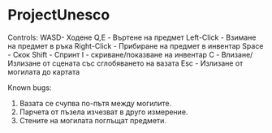 # ProjectUnesco


Controls:
WASD- Ходене
Q,E - Въртене на предмет
Left-Click - Взимане на предмет в ръка
Right-Click - Прибиране на предмет в инвентар
Space - Скок
Shift - Спринт
I - скриване/показване на инвентар
C - Влизане/ Излизане от сцената със сглобяването на вазата
Esc - Излизане от могилата до картата


Known bugs:
1. Вазата се счупва по-пътя между могилите. 
2. Парчета от пъзела изчезват в друго измерение. 
3. Стените на могилата поглъщат предмети.
